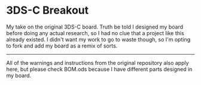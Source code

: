 # 3DS-C Breakout
My take on the original 3DS-C board. Truth be told I designed my board before doing any actual research, so I had no clue that a project like this already existed. I didn't want my work to go to waste though, so I'm opting to fork and add my board as a remix of sorts.

---

All of the warnings and instructions from the original repository also apply here, but please check BOM.ods because I have different parts designed in my board.